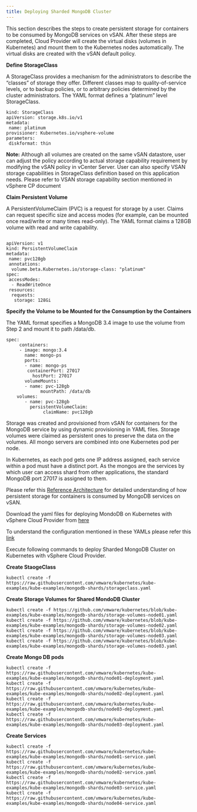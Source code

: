 ```yaml
---
title: Deploying Sharded MongoDB Cluster
--- 
```

				
This section describes the steps to create persistent storage for containers to be consumed by MongoDB services on vSAN. After these steps are completed, Cloud Provider will create the virtual disks (volumes in Kubernetes) and mount them to the Kubernetes nodes automatically. The virtual disks are created with the vSAN default policy. 
				
						
**Define StorageClass**
					
A StorageClass provides a mechanism for the administrators to describe the “classes” of storage they offer. Different classes map to quality-of-service levels, or to backup policies, or to arbitrary policies determined by the cluster administrators. The YAML format defines a “platinum” level StorageClass.
 
```						
kind: StorageClass
apiVersion: storage.k8s.io/v1
metadata:
 name: platinum
provisioner: Kubernetes.io/vsphere-volume
parameters:
 diskformat: thin
```					
				
**Note:** Although all volumes are created on the same vSAN datastore, user can adjust the policy according to actual storage capability requirement by modifying the vSAN policy in vCenter Server. User can also specify VSAN storage capabilities in StorageClass definition based on this application needs. Please refer to VSAN storage capability section mentioned in vSphere CP document 
					
						
**Claim Persistent Volume**

A PersistentVolumeClaim (PVC) is a request for storage by a user. Claims can request specific size and access modes (for example, can be mounted once read/write or many times read-only). The YAML format claims a 128GB volume with read and write capability.

```						

apiVersion: v1
kind: PersistentVolumeClaim
metadata:
 name: pvc128gb
 annotations:
  volume.beta.Kubernetes.io/storage-class: "platinum"
spec:
 accessModes:
  - ReadWriteOnce
 resources:
  requests:
   storage: 128Gi
```
	
					
**Specify the Volume to be Mounted for the Consumption by the Containers**
						
The YAML format specifies a MongoDB 3.4 image to use the volume from Step 2 and mount it to path
/data/db.

```				
spec:
     containers:
     - image: mongo:3.4
       name: mongo-ps
       ports:
       - name: mongo-ps
        containerPort: 27017
          hostPort: 27017
       volumeMounts:
       - name: pvc-128gb
             mountPath: /data/db
    volumes:
       - name: pvc-128gb
         persistentVolumeClaim:
              claimName: pvc128gb 
```

Storage was created and provisioned from vSAN for containers for the MongoDB service by using dynamic provisioning in YAML files. Storage volumes were claimed as persistent ones to preserve the data on the volumes. All mongo servers are combined into one Kubernetes pod per node.

In Kubernetes, as each pod gets one IP address assigned, each service within a pod must have a distinct port. As the mongos are the services by which user can access shard from other applications, the standard MongoDB port 27017 is assigned to them.


Please refer this [Reference Architecture](https://storagehub.vmware.com/#!/vmware-vsan/vmware-vsan-tm-as-persistent-storage-for-mongodb-in-containers) for detailed understanding of how persistent storage for containers is consumed by MongoDB services on vSAN.


Download the yaml files for deploying MondoDB on Kubernetes with vSphere Cloud Provider from [here](https://github.com/vmware/kubernetes/tree/kube-examples/kube-examples/guestbook/guestbook-storageclass)

To understand the configuration mentioned in these YAMLs please refer this [link](https://storagehub.vmware.com/#!/vmware-vsan/vmware-vsan-tm-as-persistent-storage-for-mongodb-in-containers/mongodb-deployment)  

Execute following commands to deploy Sharded MongoDB Cluster on Kubernetes with vSphere Cloud Provider.

**Create StaogeClass**

```
kubectl create -f https://raw.githubusercontent.com/vmware/kubernetes/kube-examples/kube-examples/mongodb-shards/storageclass.yaml
```

**Create Storage Volumes for Shared MondoDB Cluster**

```
kubectl create -f https://github.com/vmware/kubernetes/blob/kube-examples/kube-examples/mongodb-shards/storage-volumes-node01.yaml
kubectl create -f https://github.com/vmware/kubernetes/blob/kube-examples/kube-examples/mongodb-shards/storage-volumes-node02.yaml
kubectl create -f https://github.com/vmware/kubernetes/blob/kube-examples/kube-examples/mongodb-shards/storage-volumes-node03.yaml
kubectl create -f https://github.com/vmware/kubernetes/blob/kube-examples/kube-examples/mongodb-shards/storage-volumes-node03.yaml
```

**Create Mongo DB pods**

```
kubectl create -f https://raw.githubusercontent.com/vmware/kubernetes/kube-examples/kube-examples/mongodb-shards/node01-deployment.yaml
kubectl create -f https://raw.githubusercontent.com/vmware/kubernetes/kube-examples/kube-examples/mongodb-shards/node02-deployment.yaml
kubectl create -f https://raw.githubusercontent.com/vmware/kubernetes/kube-examples/kube-examples/mongodb-shards/node03-deployment.yaml
kubectl create -f https://raw.githubusercontent.com/vmware/kubernetes/kube-examples/kube-examples/mongodb-shards/node03-deployment.yaml
```	

**Create Services**

```
kubectl create -f https://raw.githubusercontent.com/vmware/kubernetes/kube-examples/kube-examples/mongodb-shards/node01-service.yaml
kubectl create -f https://raw.githubusercontent.com/vmware/kubernetes/kube-examples/kube-examples/mongodb-shards/node02-service.yaml
kubectl create -f https://raw.githubusercontent.com/vmware/kubernetes/kube-examples/kube-examples/mongodb-shards/node03-service.yaml
kubectl create -f https://raw.githubusercontent.com/vmware/kubernetes/kube-examples/kube-examples/mongodb-shards/node04-service.yaml
```
